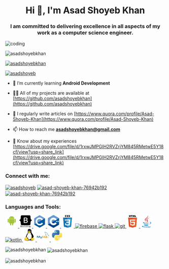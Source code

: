 
<h1 align="center">Hi 👋, I'm Asad Shoyeb Khan</h1>
<h3 align="center">I am committed to delivering excellence in all aspects of my work as a computer science engineer.</h3>

<img align = "centre" alt = "coding" width="400" src="https://miro.medium.com/max/1360/0*7Q3yvSIv_t0ioJ-Z.gif">

<p align="left"> <img src="https://komarev.com/ghpvc/?username=asadshoyebkhan&label=Profile%20views&color=0e75b6&style=flat" alt="asadshoyebkhan" /> </p>

<p align="left"> <a href="https://github.com/ryo-ma/github-profile-trophy"><img src="https://github-profile-trophy.vercel.app/?username=asadshoyebkhan" alt="asadshoyebkhan" /></a> </p>

<p align="left"> <a href="https://twitter.com/asadshoyeb" target="blank"><img src="https://img.shields.io/twitter/follow/asadshoyeb?logo=twitter&style=for-the-badge" alt="asadshoyeb" /></a> </p>

- 🌱 I’m currently learning **Android Development**

- 👨‍💻 All of my projects are available at [https://github.com/asadshoyebkhan](https://github.com/asadshoyebkhan)

- 📝 I regularly write articles on [https://www.quora.com/profile/Asad-Shoyeb-Khan](https://www.quora.com/profile/Asad-Shoyeb-Khan)

- 📫 How to reach me **asadshoyebkhan@gmail.com**

- 📄 Know about my experiences [https://drive.google.com/file/d/1rxwJMPGIH2RVZrjYM845RMetwE5Y18cf/view?usp=share_link](https://drive.google.com/file/d/1rxwJMPGIH2RVZrjYM845RMetwE5Y18cf/view?usp=share_link)

<h3 align="left">Connect with me:</h3>
<p align="left">
<a href="https://twitter.com/asadshoyeb" target="_blank" rel="noopener"><img align="center" src="https://raw.githubusercontent.com/rahuldkjain/github-profile-readme-generator/master/src/images/icons/Social/twitter.svg" alt="asadshoyeb" height="30" width="40" /></a> 
<a href="https://linkedin.com/in/asad-shoyeb-khan-76942b192" target="_blank" rel="noopener"><img align="center" src="https://raw.githubusercontent.com/rahuldkjain/github-profile-readme-generator/master/src/images/icons/Social/linked-in-alt.svg" alt="asad-shoyeb-khan-76942b192" height="30" width="40" /></a>
<a href="mailto:asadshoyebkhan@gmail.com" target="_blank" rel="noopener"><img align="center" src="https://is1-ssl.mzstatic.com/image/thumb/Purple112/v4/23/ee/9d/23ee9d16-3669-3687-b87a-a5ee98e457c4/AppIcon-0-0-1x_U007emarketing-0-0-0-10-0-0-sRGB-0-0-0-GLES2_U002c0-512MB-85-220-0-0.png/1200x630wa.png" alt="asad-shoyeb-khan-76942b192" height="40" width="60" /></a>

<!-- <a href="https://www.codechef.com/users/asadshoyebkhan" target="_blank"><img align="center" src="https://cdn.jsdelivr.net/npm/simple-icons@3.1.0/icons/codechef.svg" alt="asadshoyebkhan" height="30" width="40" /></a>
  
<a href="https://www.leetcode.com/user5142ib/" target="_blank"><img align="center" src="https://raw.githubusercontent.com/rahuldkjain/github-profile-readme-generator/master/src/images/icons/Social/leet-code.svg" alt="user5142ib/" height="30" width="40" /></a>
  
<a href="https://auth.geeksforgeeks.org/user/asadshoyebkhan/" target="blank"><img align="center" src="https://raw.githubusercontent.com/rahuldkjain/github-profile-readme-generator/master/src/images/icons/Social/geeks-for-geeks.svg" alt="asadshoyebkhan/" height="30" width="40" /></a> -->
  
</p>

<h3 align="left">Languages and Tools:</h3>
<p align="left"> <a href="https://developer.android.com" target="_blank" rel="noreferrer"> <img src="https://raw.githubusercontent.com/devicons/devicon/master/icons/android/android-original-wordmark.svg" alt="android" width="40" height="40"/> </a> <a href="https://getbootstrap.com" target="_blank" rel="noreferrer"> <img src="https://raw.githubusercontent.com/devicons/devicon/master/icons/bootstrap/bootstrap-plain-wordmark.svg" alt="bootstrap" width="40" height="40"/> </a> <a href="https://www.cprogramming.com/" target="_blank" rel="noreferrer"> <img src="https://raw.githubusercontent.com/devicons/devicon/master/icons/c/c-original.svg" alt="c" width="40" height="40"/> </a> <a href="https://www.w3schools.com/cpp/" target="_blank" rel="noreferrer"> <img src="https://raw.githubusercontent.com/devicons/devicon/master/icons/cplusplus/cplusplus-original.svg" alt="cplusplus" width="40" height="40"/> </a> <a href="https://www.w3schools.com/css/" target="_blank" rel="noreferrer"> <img src="https://raw.githubusercontent.com/devicons/devicon/master/icons/css3/css3-original-wordmark.svg" alt="css3" width="40" height="40"/> </a> <a href="https://firebase.google.com/" target="_blank" rel="noreferrer"> <img src="https://www.vectorlogo.zone/logos/firebase/firebase-icon.svg" alt="firebase" width="40" height="40"/> </a> <a href="https://flask.palletsprojects.com/" target="_blank" rel="noreferrer"> <img src="https://www.vectorlogo.zone/logos/pocoo_flask/pocoo_flask-icon.svg" alt="flask" width="40" height="40"/> </a> <a href="https://git-scm.com/" target="_blank" rel="noreferrer"> <img src="https://www.vectorlogo.zone/logos/git-scm/git-scm-icon.svg" alt="git" width="40" height="40"/> </a> <a href="https://www.w3.org/html/" target="_blank" rel="noreferrer"> <img src="https://raw.githubusercontent.com/devicons/devicon/master/icons/html5/html5-original-wordmark.svg" alt="html5" width="40" height="40"/> </a> <a href="https://www.java.com" target="_blank" rel="noreferrer"> <img src="https://raw.githubusercontent.com/devicons/devicon/master/icons/java/java-original.svg" alt="java" width="40" height="40"/> </a> <a href="https://kotlinlang.org" target="_blank" rel="noreferrer"> <img src="https://www.vectorlogo.zone/logos/kotlinlang/kotlinlang-icon.svg" alt="kotlin" width="40" height="40"/> </a> <a href="https://www.linux.org/" target="_blank" rel="noreferrer"> <img src="https://raw.githubusercontent.com/devicons/devicon/master/icons/linux/linux-original.svg" alt="linux" width="40" height="40"/> </a> <a href="https://www.mysql.com/" target="_blank" rel="noreferrer"> <img src="https://raw.githubusercontent.com/devicons/devicon/master/icons/mysql/mysql-original-wordmark.svg" alt="mysql" width="40" height="40"/> </a> <a href="https://www.python.org" target="_blank" rel="noreferrer"> <img src="https://raw.githubusercontent.com/devicons/devicon/master/icons/python/python-original.svg" alt="python" width="40" height="40"/> </a> </p>

<p><img align="left" src="https://github-readme-stats.vercel.app/api/top-langs?username=asadshoyebkhan&show_icons=true&locale=en&layout=compact" alt="asadshoyebkhan" /></p>

<p>&nbsp;<img align="center" src="https://github-readme-stats.vercel.app/api?username=asadshoyebkhan&show_icons=true&locale=en" alt="asadshoyebkhan" /></p>

<p><img align="center" src="https://github-readme-streak-stats.herokuapp.com/?user=asadshoyebkhan&" alt="asadshoyebkhan" /></p>
